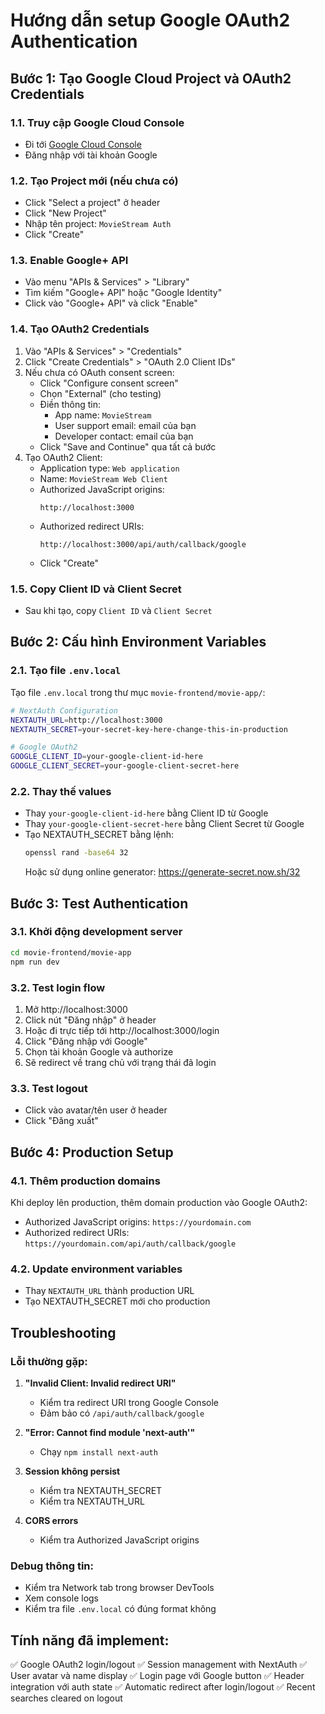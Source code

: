 # Hướng dẫn setup Google OAuth2 Authentication

## Bước 1: Tạo Google Cloud Project và OAuth2 Credentials

### 1.1. Truy cập Google Cloud Console

- Đi tới [Google Cloud Console](https://console.cloud.google.com/)
- Đăng nhập với tài khoản Google

### 1.2. Tạo Project mới (nếu chưa có)

- Click "Select a project" ở header
- Click "New Project"
- Nhập tên project: `MovieStream Auth`
- Click "Create"

### 1.3. Enable Google+ API

- Vào menu "APIs & Services" > "Library"
- Tìm kiếm "Google+ API" hoặc "Google Identity"
- Click vào "Google+ API" và click "Enable"

### 1.4. Tạo OAuth2 Credentials

1. Vào "APIs & Services" > "Credentials"
2. Click "Create Credentials" > "OAuth 2.0 Client IDs"
3. Nếu chưa có OAuth consent screen:
   - Click "Configure consent screen"
   - Chọn "External" (cho testing)
   - Điền thông tin:
     - App name: `MovieStream`
     - User support email: email của bạn
     - Developer contact: email của bạn
   - Click "Save and Continue" qua tất cả bước
4. Tạo OAuth2 Client:
   - Application type: `Web application`
   - Name: `MovieStream Web Client`
   - Authorized JavaScript origins:
     ```
     http://localhost:3000
     ```
   - Authorized redirect URIs:
     ```
     http://localhost:3000/api/auth/callback/google
     ```
   - Click "Create"

### 1.5. Copy Client ID và Client Secret

- Sau khi tạo, copy `Client ID` và `Client Secret`

## Bước 2: Cấu hình Environment Variables

### 2.1. Tạo file `.env.local`

Tạo file `.env.local` trong thư mục `movie-frontend/movie-app/`:

```bash
# NextAuth Configuration
NEXTAUTH_URL=http://localhost:3000
NEXTAUTH_SECRET=your-secret-key-here-change-this-in-production

# Google OAuth2
GOOGLE_CLIENT_ID=your-google-client-id-here
GOOGLE_CLIENT_SECRET=your-google-client-secret-here
```

### 2.2. Thay thế values

- Thay `your-google-client-id-here` bằng Client ID từ Google
- Thay `your-google-client-secret-here` bằng Client Secret từ Google
- Tạo NEXTAUTH_SECRET bằng lệnh:
  ```bash
  openssl rand -base64 32
  ```
  Hoặc sử dụng online generator: https://generate-secret.now.sh/32

## Bước 3: Test Authentication

### 3.1. Khởi động development server

```bash
cd movie-frontend/movie-app
npm run dev
```

### 3.2. Test login flow

1. Mở http://localhost:3000
2. Click nút "Đăng nhập" ở header
3. Hoặc đi trực tiếp tới http://localhost:3000/login
4. Click "Đăng nhập với Google"
5. Chọn tài khoản Google và authorize
6. Sẽ redirect về trang chủ với trạng thái đã login

### 3.3. Test logout

- Click vào avatar/tên user ở header
- Click "Đăng xuất"

## Bước 4: Production Setup

### 4.1. Thêm production domains

Khi deploy lên production, thêm domain production vào Google OAuth2:

- Authorized JavaScript origins: `https://yourdomain.com`
- Authorized redirect URIs: `https://yourdomain.com/api/auth/callback/google`

### 4.2. Update environment variables

- Thay `NEXTAUTH_URL` thành production URL
- Tạo NEXTAUTH_SECRET mới cho production

## Troubleshooting

### Lỗi thường gặp:

1. **"Invalid Client: Invalid redirect URI"**

   - Kiểm tra redirect URI trong Google Console
   - Đảm bảo có `/api/auth/callback/google`

2. **"Error: Cannot find module 'next-auth'"**

   - Chạy `npm install next-auth`

3. **Session không persist**

   - Kiểm tra NEXTAUTH_SECRET
   - Kiểm tra NEXTAUTH_URL

4. **CORS errors**
   - Kiểm tra Authorized JavaScript origins

### Debug thông tin:

- Kiểm tra Network tab trong browser DevTools
- Xem console logs
- Kiểm tra file `.env.local` có đúng format không

## Tính năng đã implement:

✅ Google OAuth2 login/logout
✅ Session management with NextAuth
✅ User avatar và name display
✅ Login page với Google button
✅ Header integration với auth state
✅ Automatic redirect after login/logout
✅ Recent searches cleared on logout

